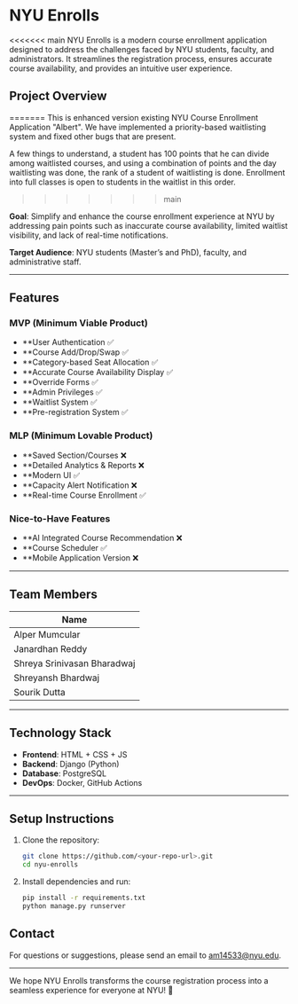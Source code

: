 # NYU Enrolls

<<<<<<< main
NYU Enrolls is a modern course enrollment application designed to address the challenges faced by NYU students, faculty, and administrators. It streamlines the registration process, ensures accurate course availability, and provides an intuitive user experience.

## Project Overview
=======
This is enhanced version existing NYU Course Enrollment Application "Albert". We have implemented a priority-based waitlisting system and fixed other bugs that are present.

A few things to understand, a student has 100 points that he can divide among waitlisted courses, and using a combination of points and the day waitlisting was done, the rank of a student of waitlisting is done. Enrollment into full classes is open to students in the waitlist in this order.
>>>>>>> main

**Goal**: Simplify and enhance the course enrollment experience at NYU by addressing pain points such as inaccurate course availability, limited waitlist visibility, and lack of real-time notifications.

**Target Audience**: NYU students (Master’s and PhD), faculty, and administrative staff.

---

## Features

### MVP (Minimum Viable Product)
- **User Authentication ✅
- **Course Add/Drop/Swap ✅
- **Category-based Seat Allocation ✅
- **Accurate Course Availability Display ✅
- **Override Forms ✅
- **Admin Privileges ✅
- **Waitlist System ✅
- **Pre-registration System ✅

### MLP (Minimum Lovable Product)
- **Saved Section/Courses ❌
- **Detailed Analytics & Reports ❌
- **Modern UI ✅
- **Capacity Alert Notification ❌
- **Real-time Course Enrollment ✅
  
### Nice-to-Have Features
- **AI Integrated Course Recommendation ❌
- **Course Scheduler ✅
- **Mobile Application Version ❌

---

## Team Members

| Name             |
|------------------|
| Alper Mumcular   |
| Janardhan Reddy  |
| Shreya Srinivasan Bharadwaj |
| Shreyansh Bhardwaj  |
| Sourik Dutta  |

---

## Technology Stack

- **Frontend**: HTML + CSS + JS
- **Backend**: Django (Python)
- **Database**: PostgreSQL
- **DevOps**: Docker, GitHub Actions

---

## Setup Instructions

1. Clone the repository:
   ```bash
   git clone https://github.com/<your-repo-url>.git
   cd nyu-enrolls
   ```

2. Install dependencies and run:
   ```bash
   pip install -r requirements.txt
   python manage.py runserver
   ```

## Contact

For questions or suggestions, please send an email to am14533@nyu.edu.

---

We hope NYU Enrolls transforms the course registration process into a seamless experience for everyone at NYU! 🚀
